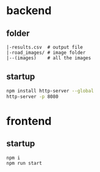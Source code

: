 # backend

## folder

```
|-results.csv  # output file
|-road_images/ # image folder
|--(images)    # all the images
```

## startup

```bash
npm install http-server --global
http-server -p 8080
```

# frontend

## startup

```bash
npm i
npm run start
```